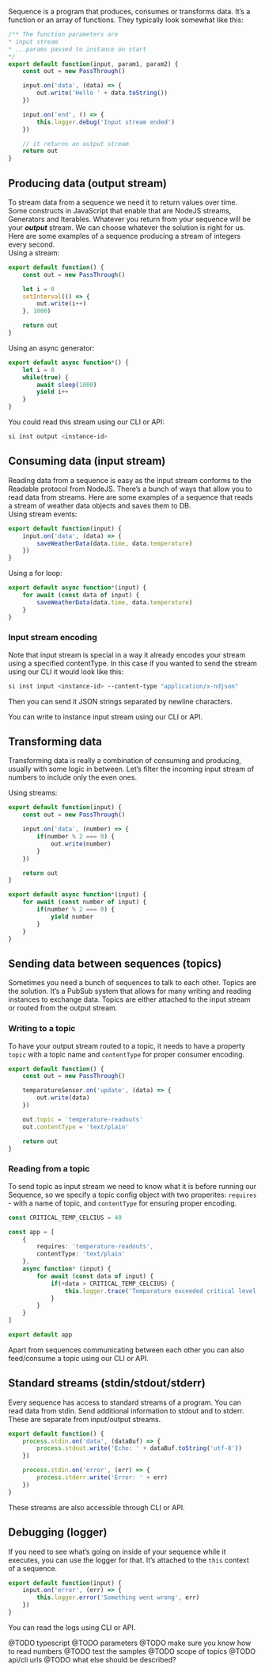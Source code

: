 
Sequence is a program that produces, consumes or transforms data. It’s a function or an array of functions. They typically look somewhat like this:

```ts
/** The function parameters are
* input stream
* ...params passed to instance on start
*/
export default function(input, param1, param2) {
    const out = new PassThrough()

    input.on('data', (data) => {
        out.write('Hello ' + data.toString())
    })

    input.on('end', () => {
        this.logger.debug('Input stream ended')
    })

    // it returns an output stream
    return out
}
```

## Producing data (output stream)
To stream data from a sequence we need it to return values over time. Some constructs in JavaScript that enable that are NodeJS streams, Generators and Iterables. Whatever you return from your sequence will be your ***output*** stream. We can choose whatever the solution is right for us. Here are some examples of a sequence producing a stream of integers every second.  
Using a stream:
```ts
export default function() {
    const out = new PassThrough()

    let i = 0
    setInterval(() => {
        out.write(i++)
    }, 1000)

    return out
}
```
Using an async generator:
```ts
export default async function*() {
    let i = 0
    while(true) {
        await sleep(1000)
        yield i++
    }
}
```
You could read this stream using our CLI or API: 
```bash
si inst output <instance-id>
``` 

## Consuming data (input stream)
Reading data from a sequence is easy as the input stream conforms to the Readable protocol from NodeJS. There’s a bunch of ways that allow you to read data from streams. Here are some examples of a sequence that reads a stream of weather data objects and saves them to DB.  
Using stream events:

```ts
export default function(input) {
    input.on('data', (data) => {
        saveWeatherData(data.time, data.temperature)
    })
}
```
Using a for loop:
```ts
export default async function*(input) {
    for await (const data of input) {
        saveWeatherData(data.time, data.temperature)
    }
}
```
### Input stream encoding
Note that input stream is special in a way it already encodes your stream using a specified contentType.
In this case if you wanted to send the stream using our CLI it would look like this:
```bash
si inst input <instance-id> --content-type "application/x-ndjson"
```
Then you can send it JSON strings separated by newline characters.  

You can write to instance input stream using our CLI or API.

## Transforming data
Transforming data is really a combination of consuming and producing, usually with some logic in between. Let’s filter the incoming input stream of numbers to include only the even ones. 

Using streams:
```ts
export default function(input) {
    const out = new PassThrough()

    input.on('data', (number) => {
        if(number % 2 === 0) {
            out.write(number)
        }
    })

    return out
}
```
```ts
export default async function*(input) {
    for await (const number of input) {
        if(number % 2 === 0) {
            yield number
        }
    }
}
```

## Sending data between sequences (topics)
Sometimes you need a bunch of sequences to talk to each other. Topics are the solution. It’s a PubSub system that allows for many writing and reading instances to exchange data. 
Topics are either attached to the input stream or routed from the output stream.
### Writing to a topic 
To have your output stream routed to a topic, it needs to have a property `topic` with a topic name and `contentType` for proper consumer encoding. 
```ts
export default function() {
    const out = new PassThrough()

    temparatureSensor.on('update', (data) => {
        out.write(data)
    })

    out.topic = 'temperature-readouts'
    out.contentType = 'text/plain'

    return out
}
```
### Reading from a topic 
To send topic as input stream we need to know what it is before running our Sequence, so we specify a topic config object with two properites: `requires` - with a name of topic, and `contentType` for ensuring proper encoding.
```ts
const CRITICAL_TEMP_CELCIUS = 40

const app = [
    {
        requires: 'temperature-readouts',
        contentType: 'text/plain'
    },
    async function* (input) {
        for await (const data of input) {
            if(+data > CRITICAL_TEMP_CELCIUS) {
                this.logger.trace('Temparature exceeded critical level')
            }
        } 
    }
]

export default app
```
Apart from sequences communicating between each other you can also feed/consume a topic using our CLI or API. 

## Standard streams (stdin/stdout/stderr)
Every sequence has access to standard streams of a program. You can read data from stdin. Send additional information to stdout and to stderr. These are separate from input/output streams.

```ts
export default function() {
    process.stdin.on('data', (dataBuf) => {
        process.stdout.write('Echo: ' + dataBuf.toString('utf-8'))
    })

    process.stdin.on('error', (err) => {
        process.stderr.write('Error: ' + err)
    })
}
```

These streams are also accessible through CLI or API.
## Debugging (logger)
If you need to see what’s going on inside of your sequence while it executes, you can use the logger for that. It’s attached to the `this` context of a sequence. 

```ts
export default function(input) {
    input.on('error', (err) => {
        this.logger.error('Something went wrong', err)
    })
}
```
You can read the logs using CLI or API.

@TODO typescript
@TODO parameters
@TODO make sure you know how to read numbers
@TODO test the samples
@TODO scope of topics
@TODO api/cli urls
@TODO what else should be described?
